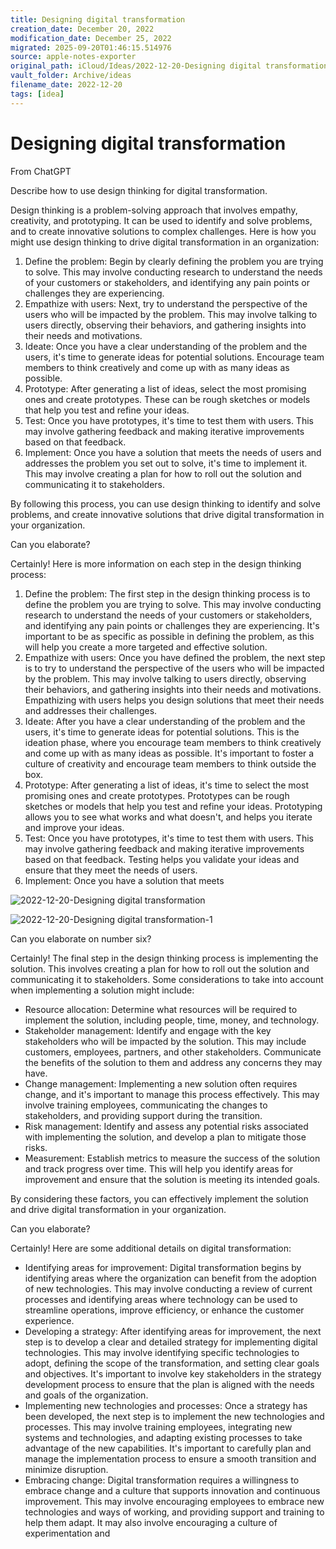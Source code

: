 ```yaml
---
title: Designing digital transformation
creation_date: December 20, 2022
modification_date: December 25, 2022
migrated: 2025-09-20T01:46:15.514976
source: apple-notes-exporter
original_path: iCloud/Ideas/2022-12-20-Designing digital transformation.md
vault_folder: Archive/ideas
filename_date: 2022-12-20
tags: [idea]
---
```



# Designing digital transformation

From ChatGPT

Describe how to use design thinking for digital transformation.

Design thinking is a problem-solving approach that involves empathy, creativity, and prototyping. It can be used to identify and solve problems, and to create innovative solutions to complex challenges. Here is how you might use design thinking to drive digital transformation in an organization:
1. Define the problem: Begin by clearly defining the problem you are trying to solve. This may involve conducting research to understand the needs of your customers or stakeholders, and identifying any pain points or challenges they are experiencing.
2. Empathize with users: Next, try to understand the perspective of the users who will be impacted by the problem. This may involve talking to users directly, observing their behaviors, and gathering insights into their needs and motivations.
3. Ideate: Once you have a clear understanding of the problem and the users, it's time to generate ideas for potential solutions. Encourage team members to think creatively and come up with as many ideas as possible.
4. Prototype: After generating a list of ideas, select the most promising ones and create prototypes. These can be rough sketches or models that help you test and refine your ideas.
5. Test: Once you have prototypes, it's time to test them with users. This may involve gathering feedback and making iterative improvements based on that feedback.
6. Implement: Once you have a solution that meets the needs of users and addresses the problem you set out to solve, it's time to implement it. This may involve creating a plan for how to roll out the solution and communicating it to stakeholders.

By following this process, you can use design thinking to identify and solve problems, and create innovative solutions that drive digital transformation in your organization.

Can you elaborate?

Certainly! Here is more information on each step in the design thinking process:
1. Define the problem: The first step in the design thinking process is to define the problem you are trying to solve. This may involve conducting research to understand the needs of your customers or stakeholders, and identifying any pain points or challenges they are experiencing. It's important to be as specific as possible in defining the problem, as this will help you create a more targeted and effective solution.
2. Empathize with users: Once you have defined the problem, the next step is to try to understand the perspective of the users who will be impacted by the problem. This may involve talking to users directly, observing their behaviors, and gathering insights into their needs and motivations. Empathizing with users helps you design solutions that meet their needs and addresses their challenges.
3. Ideate: After you have a clear understanding of the problem and the users, it's time to generate ideas for potential solutions. This is the ideation phase, where you encourage team members to think creatively and come up with as many ideas as possible. It's important to foster a culture of creativity and encourage team members to think outside the box.
4. Prototype: After generating a list of ideas, it's time to select the most promising ones and create prototypes. Prototypes can be rough sketches or models that help you test and refine your ideas. Prototyping allows you to see what works and what doesn't, and helps you iterate and improve your ideas.
5. Test: Once you have prototypes, it's time to test them with users. This may involve gathering feedback and making iterative improvements based on that feedback. Testing helps you validate your ideas and ensure that they meet the needs of users.
6. Implement: Once you have a solution that meets

![2022-12-20-Designing digital transformation](images/2022-12-20-Designing%20digital%20transformation.svg)

![2022-12-20-Designing digital transformation-1](images/2022-12-20-Designing%20digital%20transformation-1.jpeg)

Can you elaborate on number six?

Certainly! The final step in the design thinking process is implementing the solution. This involves creating a plan for how to roll out the solution and communicating it to stakeholders. Some considerations to take into account when implementing a solution might include:
* Resource allocation: Determine what resources will be required to implement the solution, including people, time, money, and technology.
* Stakeholder management: Identify and engage with the key stakeholders who will be impacted by the solution. This may include customers, employees, partners, and other stakeholders. Communicate the benefits of the solution to them and address any concerns they may have.
* Change management: Implementing a new solution often requires change, and it's important to manage this process effectively. This may involve training employees, communicating the changes to stakeholders, and providing support during the transition.
* Risk management: Identify and assess any potential risks associated with implementing the solution, and develop a plan to mitigate those risks.
* Measurement: Establish metrics to measure the success of the solution and track progress over time. This will help you identify areas for improvement and ensure that the solution is meeting its intended goals.

By considering these factors, you can effectively implement the solution and drive digital transformation in your organization.

Can you elaborate?

Certainly! Here are some additional details on digital transformation:
* Identifying areas for improvement: Digital transformation begins by identifying areas where the organization can benefit from the adoption of new technologies. This may involve conducting a review of current processes and identifying areas where technology can be used to streamline operations, improve efficiency, or enhance the customer experience.
* Developing a strategy: After identifying areas for improvement, the next step is to develop a clear and detailed strategy for implementing digital technologies. This may involve identifying specific technologies to adopt, defining the scope of the transformation, and setting clear goals and objectives. It's important to involve key stakeholders in the strategy development process to ensure that the plan is aligned with the needs and goals of the organization.
* Implementing new technologies and processes: Once a strategy has been developed, the next step is to implement the new technologies and processes. This may involve training employees, integrating new systems and technologies, and adapting existing processes to take advantage of the new capabilities. It's important to carefully plan and manage the implementation process to ensure a smooth transition and minimize disruption.
* Embracing change: Digital transformation requires a willingness to embrace change and a culture that supports innovation and continuous improvement. This may involve encouraging employees to embrace new technologies and ways of working, and providing support and training to help them adapt. It may also involve encouraging a culture of experimentation and

